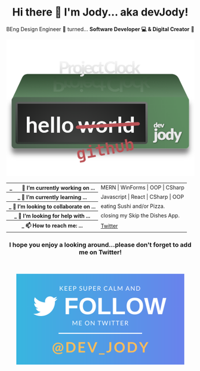 <h1 align="center">Hi there 👋 I'm Jody... aka devJody!</h1>

<p align="center">BEng Design Engineer 📐 turned...  <strong>Software Developer 💻 & Digital Creator</strong> 🎨</p>

<p align="center"><img src="Images/ProjectClock.png" width="650"></p>

<table>
  <tr>
    <th>_  &nbsp &nbsp &nbsp     🔭 I’m currently working on ...</th>
    <td>MERN | WinForms | OOP | CSharp</td>
  </tr>
  <tr>
    <th>_      🌱 I’m currently learning ...</th>
    <td>Javascript | React | CSharp | OOP</td>
  </tr>
  <tr>
    <th>_        👯 I’m looking to collaborate on ...</th>
    <td>eating Sushi and/or Pizza.</td>
  </tr>
  <tr>
    <th>_       🤔 I’m looking for help with ...</th>
    <td>closing my Skip the Dishes App.</td>
  </tr>
  <tr>
    <th>_        📫 How to reach me: ...</th>
    <td><a href="https://twitter.com/dev_jody">Twitter</a></td>
  </tr>
</table>

<h3 align="center">I hope you enjoy a looking around...please don't forget to add me on Twitter!</h3><br/>
<p align="center"><a href="https://twitter.com/dev_jody"><img src="Images/FollowMeOnTwitter.png" width="450"></a></p>

<!--
**devjody/devjody** is a ✨ _special_ ✨ repository because its `README.md` (this file) appears on your GitHub profile.-->
